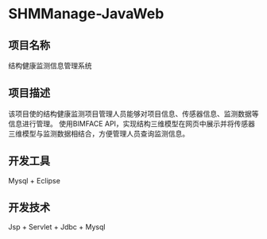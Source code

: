 # SHMManage-JavaWeb
## 项目名称
结构健康监测信息管理系统

## 项目描述
该项目使的结构健康监测项目管理人员能够对项目信息、传感器信息、监测数据等信息进行管理。
使用BIMFACE API，实现结构三维模型在网页中展示并将传感器三维模型与监测数据相结合，方便管理人员查询监测信息。

## 开发工具
Mysql + Eclipse

## 开发技术
Jsp + Servlet + Jdbc + Mysql
